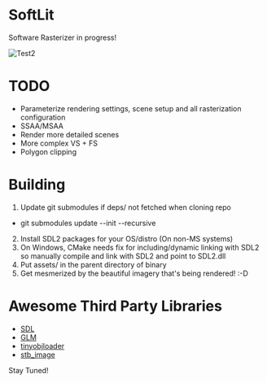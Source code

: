 # SoftLit

Software Rasterizer in progress!

![Test2](http://imgur.com/F1Mp2L8.gif)

# TODO
- Parameterize rendering settings, scene setup and all rasterization configuration
- SSAA/MSAA
- Render more detailed scenes
- More complex VS + FS
- Polygon clipping

# Building
1) Update git submodules if deps/ not fetched when cloning repo
  - git submodules update --init --recursive
2) Install SDL2 packages for your OS/distro (On non-MS systems)
3) On Windows, CMake needs fix for including/dynamic linking with SDL2 so manually compile and link with SDL2 and point to SDL2.dll
4) Put assets/ in the parent directory of binary
5) Get mesmerized by the beautiful imagery that's being rendered! :-D

# Awesome Third Party Libraries 
- [SDL](https://www.libsdl.org/)
- [GLM](http://glm.g-truc.net/0.9.8/index.html)
- [tinyobjloader](http://syoyo.github.io/tinyobjloader/)
- [stb_image](https://github.com/nothings/stb)

Stay Tuned!
